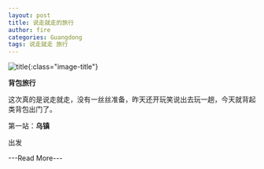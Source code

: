 ```yaml
---
layout: post
title: 说走就走的旅行
author: fire
categories: Guangdong 
tags: 说走就走 旅行
---
```


![title](//image.sideproject.cn/title/title_121.jpg){:class="image-title"}

**背包旅行**

这次真的是说走就走，没有一丝丝准备，昨天还开玩笑说出去玩一趟，今天就背起类背包出门了。

第一站：**乌镇**

出发

---Read More---
